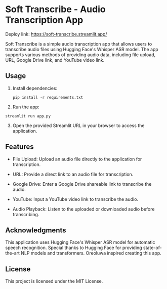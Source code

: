 # Soft Transcribe - Audio Transcription App

Deploy link: https://soft-transcribe.streamlit.app/

Soft Transcribe is a simple audio transcription app that allows users to transcribe audio files using Hugging Face's Whisper ASR model. The app supports various methods of providing audio data, including file upload, URL, Google Drive link, and YouTube video link.

## Usage

1. Install dependencies:

   ```
   pip install -r requirements.txt
   ```

2. Run the app:
```
streamlit run app.py
```

3. Open the provided Streamlit URL in your browser to access the application.

## Features
* File Upload: Upload an audio file directly to the application for transcription.

* URL: Provide a direct link to an audio file for transcription.

* Google Drive: Enter a Google Drive shareable link to transcribe the audio.

* YouTube: Input a YouTube video link to transcribe the audio.

* Audio Playback: Listen to the uploaded or downloaded audio before transcribing.

## Acknowledgments
This application uses Hugging Face's Whisper ASR model for automatic speech recognition. Special thanks to Hugging Face for providing state-of-the-art NLP models and transformers. Oreoluwa inspired creating this app.

## License
This project is licensed under the MIT License.

